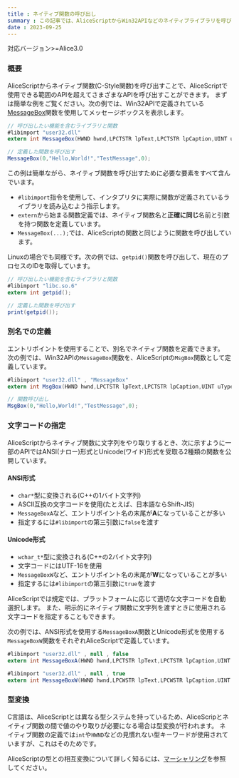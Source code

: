 ```yaml
---
title : ネイティブ関数の呼び出し
summary : この記事では、AliceScriptからWin32APIなどのネイティブライブラリを呼び出す方法について説明します。
date : 2023-09-25
---
```

<span class="badge bg-success">対応バージョン>=Alice3.0</span>

### 概要

AliceScriptからネイティブ関数(C-Style関数)を呼び出すことで、AliceScriptで使用できる範囲のAPIを超えてさまざまなAPIを呼び出すことができます。
まずは簡単な例をご覧ください。次の例では、Win32APIで定義されている[MessageBox](https://learn.microsoft.com/en-us/windows/win32/api/winuser/nf-winuser-messagebox)関数を使用してメッセージボックスを表示します。

```cs title="AliceScript"
// 呼び出したい機能を含むライブラリと関数
#libimport "user32.dll"
extern int MessageBox(HWND hwnd,LPCTSTR lpText,LPCTSTR lpCaption,UINT uType);

// 定義した関数を呼び出す
MessageBox(0,"Hello,World!","TestMessage",0);
```

この例は簡単ながら、ネイティブ関数を呼び出すために必要な要素をすべて含んでいます。

- `#libimport`指令を使用して、インタプリタに実際に関数が定義されているライブラリを読み込むよう指示します。
- `extern`から始まる関数定義では、ネイティブ関数名と**正確に同じ**名前と引数を持つ関数を定義しています。
- `MessageBox(...);`では、AliceScriptの関数と同じように関数を呼び出しています。

Linuxの場合でも同様です。次の例では、`getpid()`関数を呼び出して、現在のプロセスのIDを取得しています。

```cs title="AliceScript"
// 呼び出したい機能を含むライブラリと関数
#libimport "libc.so.6"
extern int getpid();

// 定義した関数を呼び出す
print(getpid());
```

### 別名での定義
エントリポイントを使用することで、別名でネイティブ関数を定義できます。
次の例では、Win32APIの`MessageBox`関数を、AliceScriptの`MsgBox`関数として定義しています。

```cs title="AliceScript"
#libimport "user32.dll" , "MessageBox"
extern int MsgBox(HWND hwnd,LPCTSTR lpText,LPCTSTR lpCaption,UINT uType);

// 関数呼び出し
MsgBox(0,"Hello,World!","TestMessage",0);
```

### 文字コードの指定
AliceScriptからネイティブ関数に文字列をやり取りするとき、次に示すように一部のAPIではANSI(ナロー)形式とUnicode(ワイド)形式を受取る2種類の関数を公開しています。

#### ANSI形式
  - `char*`型に変換される(C++の1バイト文字列)
  - ASCII互換の文字コードを使用(たとえば、日本語ならShift-JIS)
  - `MessageBoxA`など、エントリポイント名の末尾が**A**になっていることが多い
  - 指定するには`#libimport`の第三引数に`false`を渡す
#### Unicode形式
  - `wchar_t*`型に変換される(C++の2バイト文字列)
  - 文字コードにはUTF-16を使用
  - `MessageBoxW`など、エントリポイント名の末尾が**W**になっていることが多い
  - 指定するには`#libimport`の第三引数に`true`を渡す

AliceScriptでは規定では、プラットフォームに応じて適切な文字コードを自動選択します。
また、明示的にネイティブ関数に文字列を渡すときに使用される文字コードを指定することもできます。

次の例では、ANSI形式を使用する`MessageBoxA`関数とUnicode形式を使用する`MessageBoxW`関数をそれぞれAliceScriptで定義しています。

```cs title="AliceScript"
#libimport "user32.dll" , null , false
extern int MessageBoxA(HWND hwnd,LPCTSTR lpText,LPCTSTR lpCaption,UINT uType);

#libimport "user32.dll" , null , true
extern int MessageBoxW(HWND hwnd,LPCWSTR lpText,LPCWSTR lpCaption,UINT uType);
```

### 型変換
C言語は、AliceScriptとは異なる型システムを持っているため、AliceScripとネイティブ関数の間で値のやり取りが必要になる場合は型変換が行われます。
ネイティブ関数の定義では`int`や`HWND`などの見慣れない型キーワードが使用されていますが、これはそのためです。

AliceScriptの型との相互変換について詳しく知るには、[マーシャリング](./marshaling.md)を参照してください。
